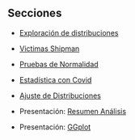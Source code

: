 ## Secciones

- [Exploración de distribuciones](ExplorandoDistribuciones.nb.html)

- [Victimas Shipman](shipman_victimas.nb.html)

- [Pruebas de Normalidad](pruebasDeNormalidad.nb.html)

- [Estadística con Covid](estadisticaDescriptivaConCovid.nb.html)

- [Ajuste de Distribuciones](AjustarDistribuciones.nb.html)

- Presentación: [Resumen Análisis](ResumenAnalisis.html)

- Presentación: [GGplot](Sintaxis_ggplot.html)
